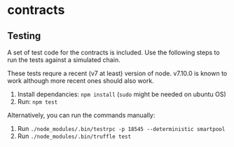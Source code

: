 # contracts

## Testing

A set of test code for the contracts is included.  Use the following steps to run the tests against a simulated chain.

These tests requre a recent (v7 at least) version of node.  v7.10.0 is known to work although more recent ones should also work.

1. Install dependancies: `npm install` (`sudo` might be needed on ubuntu OS)
2. Run: `npm test`

Alternatively, you can run the commands manually:
1. Run `./node_modules/.bin/testrpc -p 18545 --deterministic smartpool`
2. Run `./node_modules/.bin/truffle test`
